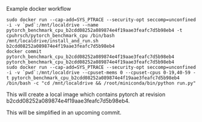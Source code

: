 Example docker workflow

```
sudo docker run --cap-add=SYS_PTRACE --security-opt seccomp=unconfined -i -v `pwd`:/mnt/localdrive --name pytorch_benchmark_cpu_b2cdd08252a089874e4f19aae3feafc7d5b98eb4 -t cpuhrsch/pytorch_benchmark_cpu /bin/bash /mnt/localdrive/install_and_run.sh b2cdd08252a089874e4f19aae3feafc7d5b98eb4
docker commit pytorch_benchmark_cpu_b2cdd08252a089874e4f19aae3feafc7d5b98eb4 pytorch_benchmark_cpu_b2cdd08252a089874e4f19aae3feafc7d5b98eb4
sudo docker run --cap-add=SYS_PTRACE --security-opt seccomp=unconfined -i -v `pwd`:/mnt/localdrive --cpuset-mems 0 --cpuset-cpus 0-19,40-59 -t pytorch_benchmark_cpu_b2cdd08252a089874e4f19aae3feafc7d5b98eb4 /bin/bash -c "cd /mnt/localdrive && /root/miniconda/bin/python run.py"
```


This will create a local image which contains pytorch at revision b2cdd08252a089874e4f19aae3feafc7d5b98eb4.

This will be simplified in an upcoming commit.
